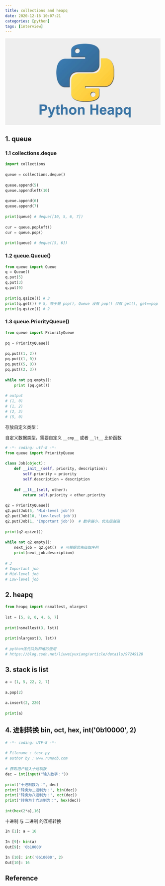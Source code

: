 ```yaml
---
title: collections and heapq
date: 2020-12-16 10:07:21
categories: [python]
tags: [interview]
---
```


<img src="/images/python/language/py-heapq-logo.jpg" width="500" alt="collections, queue, heapq" />

<!-- more -->

## 1. queue

### 1.1 collections.deque

```python
import collections

queue = collections.deque()

queue.append(5)
queue.appendleft(10)

queue.append(6)
queue.append(7)

print(queue) # deque([10, 5, 6, 7]) 

cur = queue.popleft()
cur = queue.pop()

print(queue) # deque([5, 6]) 
```

### 1.2 queue.Queue()

```python
from queue import Queue
q = Queue()
q.put(5)
q.put(3)
q.put(9)

print(q.qsize()) # 3
print(q.get()) # 5, 等于是 pop(), Queue 没有 pop() 只有 get(), get==pop
print(q.qsize()) # 2
```


### 1.3 queue.PriorityQueue()

```python
from queue import PriorityQueue

pq = PriorityQueue()

pq.put((1, 2))
pq.put((1, 0))
pq.put((5, 0))
pq.put((2, 3))

while not pq.empty():
    print (pq.get())
    
# output
# (1, 0)                                                                          
# (1, 2)                                                                          
# (2, 3)                                                                          
# (5, 0)  
```

存放自定义类型：

自定义数据类型，需要自定义 `__cmp__` 或者 `__lt__` 比价函数

```python
# -*- coding: utf-8 -*-
from queue import PriorityQueue

class Job(object):
    def __init__(self, priority, description):
        self.priority = priority
        self.description = description

    def __lt__(self, other):
        return self.priority < other.priority

q2 = PriorityQueue()
q2.put(Job(5, 'Mid-level job'))
q2.put(Job(10, 'Low-level job'))
q2.put(Job(1, 'Important job'))  # 数字越小，优先级越高

print(q2.qsize())

while not q2.empty():
    next_job = q2.get()  # 可根据优先级取序列
    print(next_job.description)

# 3
# Important job
# Mid-level job
# Low-level job
```

## 2. heapq



```python
from heapq import nsmallest, nlargest

lst = [5, 8, 0, 4, 6, 7]

print(nsmallest(3, lst))

print(nlargest(3, lst))

# python优先队列和堆的使用
# https://blog.csdn.net/liuweiyuxiang/article/details/97249128
```

## 3. stack is list

```python
a = [1, 5, 22, 2, 7]

a.pop(2)

a.insert(2, 220)

print(a)
```

## 4. 进制转换 bin, oct, hex, int('0b10000', 2)

```python
# -*- coding: UTF-8 -*-
 
# Filename : test.py
# author by : www.runoob.com
 
# 获取用户输入十进制数
dec = int(input("输入数字："))
 
print("十进制数为：", dec)
print("转换为二进制为：", bin(dec))
print("转换为八进制为：", oct(dec))
print("转换为十六进制为：", hex(dec))

int(hex(2*a),16)
```

十进制 与 二进制 的互相转换

```python
In [1]: a = 16

In [9]: bin(a)
Out[9]: '0b10000'

In [10]: int('0b10000', 2)
Out[10]: 16
```

## Reference

